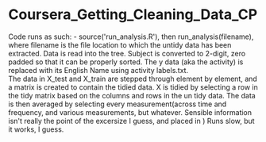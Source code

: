 Coursera_Getting_Cleaning_Data_CP
=================================

  
Code runs as such: - source('run_analysis.R'), then run_analysis(filename), where filename is the file location to which the untidy data has been extracted.  Data is read into the tree.  Subject is converted to 2-digit, zero padded so that it can be properly sorted.
The y data (aka the activity) is replaced with its English Name using activity
labels.txt.  
The data in X_test and X_train are stepped through element by element, and a matrix is created to contain the tidied data.  X is tidied by selecting a row in the tidy matrix based on the columns and rows in the un tidy data.
The data is then averaged by selecting every measurement(across time and frequency, and various measurements, but whatever.  Sensible information isn't really the point of the excersize I guess, and placed in )
Runs slow, but it works, I guess.
